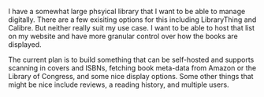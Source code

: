 I have a somewhat large phsyical library that I want to be able to manage digitally. There are a few exisiting options for this including LibraryThing and Calibre. But neither really suit my use case. I want to be able to host that list on my website and have more granular control over how the books are displayed. 

The current plan is to build something that can be self-hosted and supports scanning in covers and ISBNs, fetching book meta-data from Amazon or the Library of Congress, and some nice display options. Some other things that might be nice include reviews, a reading history, and multiple users. 
